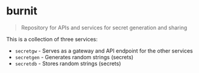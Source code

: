 # burnit

> Repository for APIs and services for secret generation and sharing

This is a collection of three services:

* `secretgw` - Serves as a gateway and API endpoint for the other services
* `secretgen` - Generates random strings (secrets)
* `secretdb` - Stores random strings (secrets)
